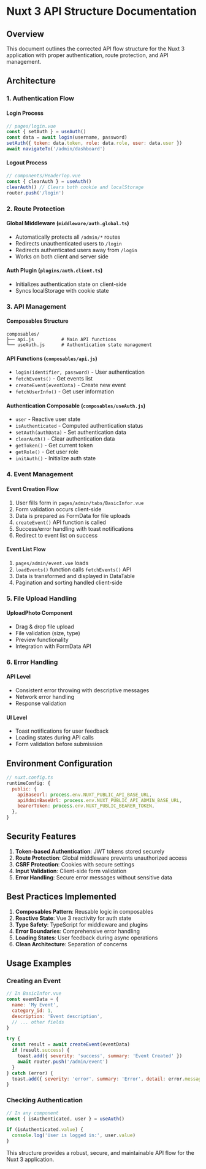 # Nuxt 3 API Structure Documentation

## Overview
This document outlines the corrected API flow structure for the Nuxt 3 application with proper authentication, route protection, and API management.

## Architecture

### 1. Authentication Flow

#### Login Process
```javascript
// pages/login.vue
const { setAuth } = useAuth()
const data = await login(username, password)
setAuth({ token: data.token, role: data.role, user: data.user })
await navigateTo('/admin/dashboard')
```

#### Logout Process
```javascript
// components/HeaderTop.vue
const { clearAuth } = useAuth()
clearAuth() // Clears both cookie and localStorage
router.push('/login')
```

### 2. Route Protection

#### Global Middleware (`middleware/auth.global.ts`)
- Automatically protects all `/admin/*` routes
- Redirects unauthenticated users to `/login`
- Redirects authenticated users away from `/login`
- Works on both client and server side

#### Auth Plugin (`plugins/auth.client.ts`)
- Initializes authentication state on client-side
- Syncs localStorage with cookie state

### 3. API Management

#### Composables Structure
```
composables/
├── api.js          # Main API functions
└── useAuth.js      # Authentication state management
```

#### API Functions (`composables/api.js`)
- `login(identifier, password)` - User authentication
- `fetchEvents()` - Get events list
- `createEvent(eventData)` - Create new event
- `fetchUserInfo()` - Get user information

#### Authentication Composable (`composables/useAuth.js`)
- `user` - Reactive user state
- `isAuthenticated` - Computed authentication status
- `setAuth(authData)` - Set authentication data
- `clearAuth()` - Clear authentication data
- `getToken()` - Get current token
- `getRole()` - Get user role
- `initAuth()` - Initialize auth state

### 4. Event Management

#### Event Creation Flow
1. User fills form in `pages/admin/tabs/BasicInfor.vue`
2. Form validation occurs client-side
3. Data is prepared as FormData for file uploads
4. `createEvent()` API function is called
5. Success/error handling with toast notifications
6. Redirect to event list on success

#### Event List Flow
1. `pages/admin/event.vue` loads
2. `loadEvents()` function calls `fetchEvents()` API
3. Data is transformed and displayed in DataTable
4. Pagination and sorting handled client-side

### 5. File Upload Handling

#### UploadPhoto Component
- Drag & drop file upload
- File validation (size, type)
- Preview functionality
- Integration with FormData API

### 6. Error Handling

#### API Level
- Consistent error throwing with descriptive messages
- Network error handling
- Response validation

#### UI Level
- Toast notifications for user feedback
- Loading states during API calls
- Form validation before submission

## Environment Configuration

```javascript
// nuxt.config.ts
runtimeConfig: {
  public: {
    apiBaseUrl: process.env.NUXT_PUBLIC_API_BASE_URL,
    apiAdminBaseUrl: process.env.NUXT_PUBLIC_API_ADMIN_BASE_URL,
    bearerToken: process.env.NUXT_PUBLIC_BEARER_TOKEN,
  },
}
```

## Security Features

1. **Token-based Authentication**: JWT tokens stored securely
2. **Route Protection**: Global middleware prevents unauthorized access
3. **CSRF Protection**: Cookies with secure settings
4. **Input Validation**: Client-side form validation
5. **Error Handling**: Secure error messages without sensitive data

## Best Practices Implemented

1. **Composables Pattern**: Reusable logic in composables
2. **Reactive State**: Vue 3 reactivity for auth state
3. **Type Safety**: TypeScript for middleware and plugins
4. **Error Boundaries**: Comprehensive error handling
5. **Loading States**: User feedback during async operations
6. **Clean Architecture**: Separation of concerns

## Usage Examples

### Creating an Event
```javascript
// In BasicInfor.vue
const eventData = {
  name: 'My Event',
  category_id: 1,
  description: 'Event description',
  // ... other fields
}

try {
  const result = await createEvent(eventData)
  if (result.success) {
    toast.add({ severity: 'success', summary: 'Event Created' })
    await router.push('/admin/event')
  }
} catch (error) {
  toast.add({ severity: 'error', summary: 'Error', detail: error.message })
}
```

### Checking Authentication
```javascript
// In any component
const { isAuthenticated, user } = useAuth()

if (isAuthenticated.value) {
  console.log('User is logged in:', user.value)
}
```

This structure provides a robust, secure, and maintainable API flow for the Nuxt 3 application.

